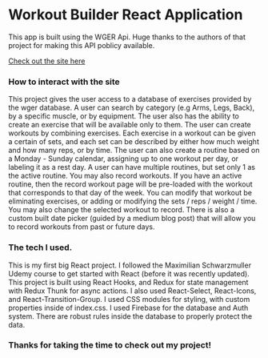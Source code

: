 # Workout Builder React Application

This app is built using the WGER Api. Huge thanks to the authors of that project for making this API poblicy available.

[Check out the site here](https://workout-2.netlify.app/)

### How to interact with the site

This project gives the user access to a database of exercises provided by the wger database. A user can search by category (e.g Arms, Legs, Back), by a specific muscle, or by equipment. The user also has the ability to create an exercise that will be available only to them. The user can create workouts by combining exercises. Each exercise in a workout can be given a certain of sets, and each set can be described by either how much weight and how many reps, or by time. The user can also create a routine based on a Monday - Sunday calendar, assigning up to one workout per day, or labeling it as a rest day. A user can have multiple routines, but set only 1 as the active routine. You may also record workouts. If you have an active routine, then the record workout page will be pre-loaded with the workout that corresponds to that day of the week. You can modify that workout be eliminating exercises, or adding or modifying the sets / reps / weight / time. You may also change the selected workout to record. There is also a custom built date picker (guided by a medium blog post) that will allow you to record workouts from past or future days.

### The tech I used.

This is my first big React project. I followed the Maximilian Schwarzmuller Udemy course to get started with React (before it was recently updated). This project is built using React Hooks, and Redux for state management with Redux Thunk for async actions. I also used React-Select, React-Icons, and React-Transition-Group. I used CSS modules for styling, with custom properties inside of index.css. I used Firebase for the database and Auth system. There are robust rules inside the database to properly protect the data.

### Thanks for taking the time to check out my project!
